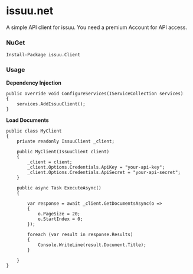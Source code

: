 # issuu.net

A simple API client for issuu. You need a premium Account for API access.

### NuGet
    Install-Package issuu.Client

### Usage


**Dependency Injection**

    public override void ConfigureServices(IServiceCollection services)
    {
        services.AddIssuuClient();
    }

**Load Documents**

    public class MyClient
    {
        private readonly IssuuClient _client;

        public MyClient(IssuuClient client)
        {
            _client = client;
            _client.Options.Credentials.ApiKey = "your-api-key";
            _client.Options.Credentials.ApiSecret = "your-api-secret";
        }

        public async Task ExecuteAsync()
        {

            var response = await _client.GetDocumentsAsync(o =>
            {
                o.PageSize = 20;
                o.StartIndex = 0;
            });

            foreach (var result in response.Results)
            {
                Console.WriteLine(result.Document.Title);
            }

        }
    }
